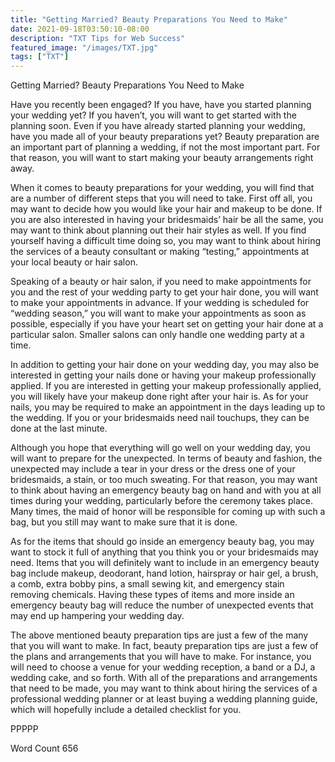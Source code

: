 ```yaml
---
title: "Getting Married? Beauty Preparations You Need to Make"
date: 2021-09-18T03:50:10-08:00
description: "TXT Tips for Web Success"
featured_image: "/images/TXT.jpg"
tags: ["TXT"]
---
```


Getting Married? Beauty Preparations You Need to Make

Have you recently been engaged?  If you have, have you started planning your wedding yet?  If you haven’t, you will want to get started with the planning soon.  Even if you have already started planning your wedding, have you made all of your beauty preparations yet?  Beauty preparation are an important part of planning a wedding, if not the most important part. For that reason, you will want to start making your beauty arrangements right away.

When it comes to beauty preparations for your wedding, you will find that are a number of different steps that you will need to take.  First off all, you may want to decide how you would like your hair and makeup to be done.  If you are also interested in having your bridesmaids’ hair be all the same, you may want to think about planning out their hair styles as well.  If you find yourself having a difficult time doing so, you may want to think about hiring the services of a beauty consultant or making “testing,” appointments at your local beauty or hair salon.  

Speaking of a beauty or hair salon, if you need to make appointments for you and the rest of your wedding party to get your hair done, you will want to make your appointments in advance.  If your wedding is scheduled for “wedding season,” you will want to make your appointments as soon as possible, especially if you have your heart set on getting your hair done at a particular salon. Smaller salons can only handle one wedding party at a time.

In addition to getting your hair done on your wedding day, you may also be interested in getting your nails done or having your makeup professionally applied.  If you are interested in getting your makeup professionally applied, you will likely have your makeup done right after your hair is. As for your nails, you may be required to make an appointment in the days leading up to the wedding.  If you or your bridesmaids need nail touchups, they can be done at the last minute.

Although you hope that everything will go well on your wedding day, you will want to prepare for the unexpected. In terms of beauty and fashion, the unexpected may include a tear in your dress or the dress one of your bridesmaids, a stain, or too much sweating. For that reason, you may want to think about having an emergency beauty bag on hand and with you at all times during your wedding, particularly before the ceremony takes place.  Many times, the maid of honor will be responsible for coming up with such a bag, but you still may want to make sure that it is done.

As for the items that should go inside an emergency beauty bag, you may want to stock it full of anything that you think you or your bridesmaids may need.  Items that you will definitely want to include in an emergency beauty bag include makeup, deodorant, hand lotion, hairspray or hair gel, a brush, a comb, extra bobby pins, a small sewing kit, and emergency stain removing chemicals.  Having these types of items and more inside an emergency beauty bag will reduce the number of unexpected events that may end up hampering your wedding day.

The above mentioned beauty preparation tips are just a few of the many that you will want to make. In fact, beauty preparation tips are just a few of the plans and arrangements that you will have to make.  For instance, you will need to choose a venue for your wedding reception, a band or a DJ, a wedding cake, and so forth.  With all of the preparations and arrangements that need to be made, you may want to think about hiring the services of a professional wedding planner or at least buying a wedding planning guide, which will hopefully include a detailed checklist for you.

PPPPP

Word Count 656

